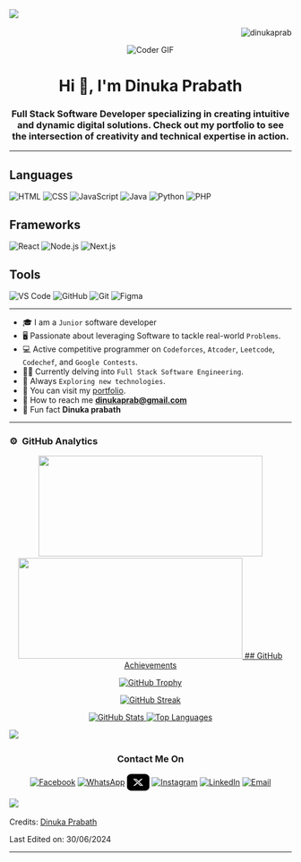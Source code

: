 <img src="https://user-images.githubusercontent.com/73097560/115834477-dbab4500-a447-11eb-908a-139a6edaec5c.gif"> 
<p align="right"> <img src="https://komarev.com/ghpvc/?username=dinukaprab&label=Profile%20views&color=brightgreen&style=flat" alt="dinukaprab" /></p>
<p align="center"><img alt="Coder GIF" height=250 width=350 src="https://images.squarespace-cdn.com/content/v1/5769fc401b631bab1addb2ab/1541580611624-TE64QGKRJG8SWAIUS7NS/ke17ZwdGBToddI8pDm48kPoswlzjSVMM-SxOp7CV59BZw-zPPgdn4jUwVcJE1ZvWQUxwkmyExglNqGp0IvTJZamWLI2zvYWH8K3-s_4yszcp2ryTI0HqTOaaUohrI8PI6FXy8c9PWtBlqAVlUS5izpdcIXDZqDYvprRqZ29Pw0o/coding-freak.gif" /></p>
<h1 align="center">Hi 👋, I'm Dinuka Prabath</h1>
<h3 align="center">Full Stack Software Developer specializing in creating intuitive and dynamic digital solutions. Check out my portfolio to see the intersection of creativity and technical expertise in action.</h3>

---

## Languages
![HTML](https://img.shields.io/badge/Code-HTML-orange?style=for-the-badge&logo=html5)
![CSS](https://img.shields.io/badge/Code-CSS-blue?style=for-the-badge&logo=css3)
![JavaScript](https://img.shields.io/badge/Code-JavaScript-yellow?style=for-the-badge&logo=javascript)
![Java](https://img.shields.io/badge/Code-Java-red?style=for-the-badge&logo=java)
![Python](https://img.shields.io/badge/Code-Python-blue?style=for-the-badge&logo=python)
![PHP](https://img.shields.io/badge/Code-PHP-purple?style=for-the-badge&logo=php)

## Frameworks
![React](https://img.shields.io/badge/Framework-React-blue?style=for-the-badge&logo=react)
![Node.js](https://img.shields.io/badge/Framework-Node.js-green?style=for-the-badge&logo=node.js)
![Next.js](https://img.shields.io/badge/Framework-Next.js-black?style=for-the-badge&logo=next.js)

## Tools
![VS Code](https://img.shields.io/badge/Tool-VS%20Code-blue?style=for-the-badge&logo=visual-studio-code)
![GitHub](https://img.shields.io/badge/Tool-GitHub-black?style=for-the-badge&logo=github)
![Git](https://img.shields.io/badge/Tool-Git-orange?style=for-the-badge&logo=git)
![Figma](https://img.shields.io/badge/Tool-Figma-red?style=for-the-badge&logo=figma)

-----

- :mortar_board: I am a `Junior` software developer
- :desktop_computer: Passionate about leveraging Software to tackle real-world `Problems`.
- :computer: Active competitive programmer on `Codeforces`, `Atcoder`, `Leetcode`, `Codechef`, and `Google Contests`.
- :student: Currently delving into `Full Stack Software Engineering`.
- :brain: Always `Exploring new technologies`.
- :star2: You can visit my [portfolio](https://dinukaprab.com).
- :email: How to reach me **dinukaprab@gmail.com**
- :tada: Fun fact **Dinuka prabath**

----

### ⚙️ &nbsp;GitHub Analytics

<p align="center">
<a href="https://github.com/dinukaprab">
   <img height="180em" width="400em" src="https://github-readme-stats-eight-theta.vercel.app/api?username=dinukaprab&show_icons=true&theme=algolia&include_all_commits=true&count_private=true"/>
   <img height="180em" width="400em" src="https://github-readme-stats-eight-theta.vercel.app/api/top-langs/?username=dinukaprab&layout=compact&langs_count=8&theme=algolia"/>
   ## GitHub Achievements

<p align="center">
  <img src="https://github-profile-trophy.vercel.app/?username=dinukaprab&theme=algolia&no-frame=true&margin-w=15&margin-h=15" alt="GitHub Trophy" />
</p>

<p align="center">
  <img src="https://github-readme-streak-stats.herokuapp.com/?user=dinukaprab&theme=algolia" alt="GitHub Streak" />
</p>

<p align="center">
  <img src="https://github-readme-stats.vercel.app/api?username=dinukaprab&show_icons=true&theme=algolia" alt="GitHub Stats" />
  <img src="https://github-readme-stats.vercel.app/api/top-langs/?username=dinukaprab&layout=compact&theme=algolia" alt="Top Languages" />
</p>

</a>
</p>

<img src="https://user-images.githubusercontent.com/73097560/115834477-dbab4500-a447-11eb-908a-139a6edaec5c.gif">

<h3 align="center">Contact Me On</h3>
<p align="center">
<a href="https://www.facebook.com/profile.php?id=100087684162623" target="blank"><img align="center" src="https://raw.githubusercontent.com/rahuldkjain/github-profile-readme-generator/master/src/images/icons/Social/facebook.svg" alt="Facebook" height="30" width="40" /></a>
<a href="https://wa.me/+94762200748" target="blank"><img align="center" src="https://raw.githubusercontent.com/rahuldkjain/github-profile-readme-generator/master/src/images/icons/Social/whatsapp.svg" alt="WhatsApp" height="30" width="40" /></a>
<a href="https://www.x.com/dinukaprab" target="blank"><img align="center" src="https://github.com/dinukaprab/dinukaprab/blob/main/x-social-media-logo-icon.svg" alt="X" height="30" width="40" /></a>
<a href="https://www.instagram.com/dinukaprab" target="blank"><img align="center" src="https://raw.githubusercontent.com/rahuldkjain/github-profile-readme-generator/master/src/images/icons/Social/instagram.svg" alt="Instagram" height="30" width="40" /></a>
<a href="https://www.linkedin.com" target="blank"><img align="center" src="https://raw.githubusercontent.com/rahuldkjain/github-profile-readme-generator/master/src/images/icons/Social/linked-in-alt.svg" alt="LinkedIn" height="30" width="40" /></a>
<a href="mailto:dinukaprab@gmail.com" target="blank"><img align="center" src="https://upload.wikimedia.org/wikipedia/commons/4/4e/Gmail_Icon.png" alt="Email" height="40" width="35" /></a>
</p>

<img src="https://user-images.githubusercontent.com/73097560/115834477-dbab4500-a447-11eb-908a-139a6edaec5c.gif">

Credits: [Dinuka Prabath](https://github.com/dinukaprab)

Last Edited on: 30/06/2024

----
